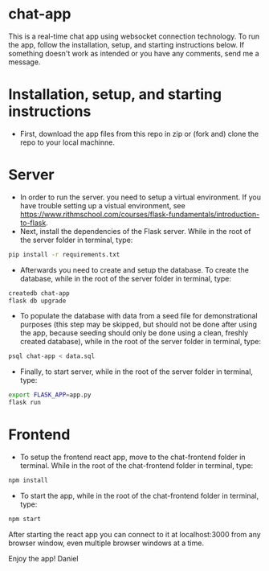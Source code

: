 # chat-app
This is a real-time chat app using websocket connection technology. To run the app, follow the installation, setup, and starting instructions below. If something doesn't work as intended or you have any comments, send me a message.

Installation, setup, and starting instructions
===============================================

- First, download the app files from this repo in zip or (fork and) clone the repo to your local machinne.

# Server

- In order to run the server. you need to setup a virtual environment. If you have trouble setting up a vistual environment, see https://www.rithmschool.com/courses/flask-fundamentals/introduction-to-flask.
- Next, install the dependencies of the Flask server. While in the root of the server folder in terminal, type:
```sh
pip install -r requirements.txt
```
- Afterwards you need to create and setup the database. To create the database, while in the root of the server folder in terminal, type:
```sh
createdb chat-app
flask db upgrade
```

- To populate the database with data from a seed file for demonstrational purposes (this step may be skipped, but should not be done after using the app, because seeding should only be done using a clean, freshly created database), while in the root of the server folder in terminal, type:
```sh
psql chat-app < data.sql
```

- Finally, to start server, while in the root of the server folder in terminal, type:
```sh
export FLASK_APP=app.py
flask run
```

# Frontend

- To setup the frontend react app, move to the chat-frontend folder in terminal. While in the root of the chat-frontend folder in terminal, type:
```sh
npm install
```

- To start the app, while in the root of the chat-frontend folder in terminal, type:
```sh
npm start
```

After starting the react app you can connect to it at localhost:3000 from any browser window, even multiple browser windows at a time.

Enjoy the app!
Daniel